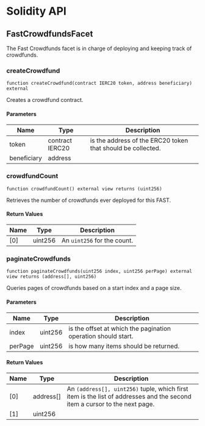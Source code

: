 # Solidity API

## FastCrowdfundsFacet

The Fast Crowdfunds facet is in charge of deploying and keeping track of crowdfunds.

### createCrowdfund

```solidity
function createCrowdfund(contract IERC20 token, address beneficiary) external
```

Creates a crowdfund contract.

#### Parameters

| Name | Type | Description |
| ---- | ---- | ----------- |
| token | contract IERC20 | is the address of the ERC20 token that should be collected. |
| beneficiary | address |  |

### crowdfundCount

```solidity
function crowdfundCount() external view returns (uint256)
```

Retrieves the number of crowdfunds ever deployed for this FAST.

#### Return Values

| Name | Type | Description |
| ---- | ---- | ----------- |
| [0] | uint256 | An `uint256` for the count. |

### paginateCrowdfunds

```solidity
function paginateCrowdfunds(uint256 index, uint256 perPage) external view returns (address[], uint256)
```

Queries pages of crowdfunds based on a start index and a page size.

#### Parameters

| Name | Type | Description |
| ---- | ---- | ----------- |
| index | uint256 | is the offset at which the pagination operation should start. |
| perPage | uint256 | is how many items should be returned. |

#### Return Values

| Name | Type | Description |
| ---- | ---- | ----------- |
| [0] | address[] | An `(address[], uint256)` tuple, which first item is the list of addresses and the second item a cursor to the next page. |
| [1] | uint256 |  |


